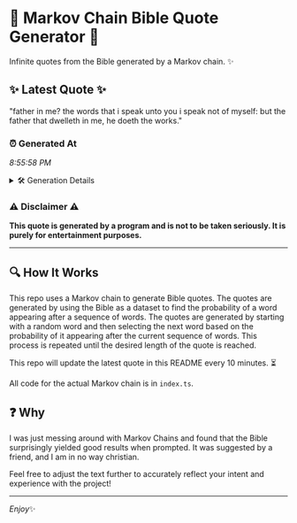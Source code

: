 # 📖 Markov Chain Bible Quote Generator 📖

Infinite quotes from the Bible generated by a Markov chain. ✨

## ✨ Latest Quote ✨
"father in me? the words that i speak unto you i speak not of myself: but the father that dwelleth in me, he doeth the works."

### ⏰ Generated At
*8:55:58 PM*

<details>
    <summary>🛠️ Generation Details</summary>
    <p>
        <strong>🌱 Seed:</strong> father<br>
        <strong>🔄 Iterations:</strong> 25<br>
        <strong>📜 Context History:</strong><br>[ father ]: in<br>[ father, in ]: me?<br>[ father, in, me? ]: the<br>[ father, in, me?, the ]: words<br>[ father, in, me?, the, words ]: that<br>[ father, in, me?, the, words, that ]: i<br>[ in, me?, the, words, that, i ]: speak<br>[ me?, the, words, that, i, speak ]: unto<br>[ the, words, that, i, speak, unto ]: you<br>[ words, that, i, speak, unto, you ]: i<br>[ that, i, speak, unto, you, i ]: speak<br>[ i, speak, unto, you, i, speak ]: not<br>[ speak, unto, you, i, speak, not ]: of<br>[ unto, you, i, speak, not, of ]: myself:<br>[ you, i, speak, not, of, myself: ]: but<br>[ i, speak, not, of, myself:, but ]: the<br>[ speak, not, of, myself:, but, the ]: father<br>[ not, of, myself:, but, the, father ]: that<br>[ of, myself:, but, the, father, that ]: dwelleth<br>[ myself:, but, the, father, that, dwelleth ]: in<br>[ but, the, father, that, dwelleth, in ]: me,<br>[ the, father, that, dwelleth, in, me, ]: he<br>[ father, that, dwelleth, in, me,, he ]: doeth<br>[ that, dwelleth, in, me,, he, doeth ]: the<br>[ dwelleth, in, me,, he, doeth, the ]: works.<br>
    </p>
</details>

### ⚠️ Disclaimer ⚠️
**This quote is generated by a program and is not to be taken seriously. It is purely for entertainment purposes.**

---

## 🔍 How It Works

This repo uses a Markov chain to generate Bible quotes. The quotes are generated by using the Bible as a dataset to find the probability of a word appearing after a sequence of words. The quotes are generated by starting with a random word and then selecting the next word based on the probability of it appearing after the current sequence of words. This process is repeated until the desired length of the quote is reached.

This repo will update the latest quote in this README every 10 minutes. ⏳

All code for the actual Markov chain is in `index.ts`.

## ❓ Why

I was just messing around with Markov Chains and found that the Bible surprisingly yielded good results when prompted. 
It was suggested by a friend, and I am in no way christian.

Feel free to adjust the text further to accurately reflect your intent and experience with the project!

---

*Enjoy*✨
